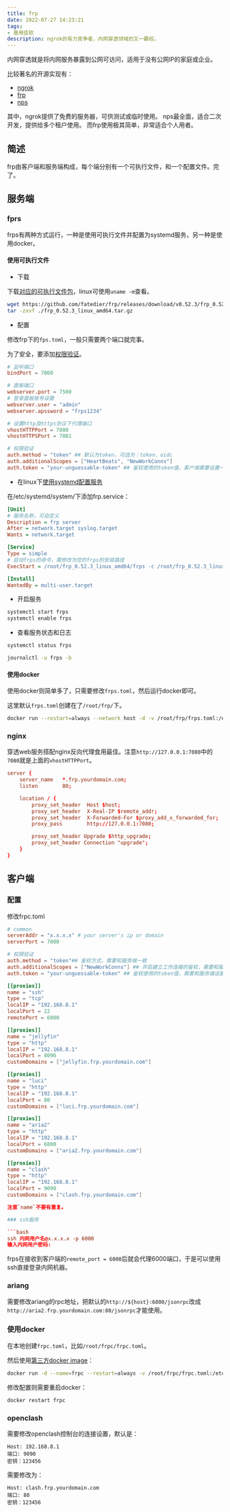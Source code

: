 ```yaml
---
title: frp
date: 2022-07-27 14:23:21
tags:
- 善用佳软
description: ngrok的有力竞争者，内网穿透领域的又一霸权。
---
```


内网穿透就是将内网服务暴露到公网可访问，适用于没有公网IP的家庭或企业。

比较著名的开源实现有：
- [ngrok](https://github.com/inconshreveable/ngrok)
- [frp](https://github.com/fatedier/frp)
- [nps](https://github.com/cnlh/nps)

其中，ngrok提供了免费的服务器，可供测试或临时使用。
nps最全面，适合二次开发，提供给多个租户使用。
而frp使用极其简单，非常适合个人用者。

## 简述

frp由客户端和服务端构成，每个端分别有一个可执行文件，和一个配置文件。完了。

## 服务端

### fprs

frps有两种方式运行，一种是使用可执行文件并配置为systemd服务，另一种是使用docker。

#### 使用可执行文件

- 下载

下载[对应的可执行文件包](https://github.com/fatedier/frp/releases)，linux可使用`uname -m`查看。

```bash
wget https://github.com/fatedier/frp/releases/download/v0.52.3/frp_0.52.3_linux_amd64.tar.gz
tar -zxvf ./frp_0.52.3_linux_amd64.tar.gz
```

- 配置

修改frp下的`fps.toml`，一般只需要两个端口就完事。

为了安全，要添加[权限验证](https://gofrp.org/zh-cn/docs/reference/server-configures/#%E6%9D%83%E9%99%90%E9%AA%8C%E8%AF%81)。

```toml
# 监听端口
bindPort = 7000 

# 面板端口
webserver.port = 7500
# 登录面板账号设置
webserver.user = "admin"
webserver.apssword = "frps1234"

# 设置http及https协议下代理端口
vhostHTTPPort = 7080
vhostHTTPSPort = 7081

# 权限验证
auth.method = "token" ## 默认为token，可选为：token、oidc
auth.additionalScopes = ["HeartBeats", "NewWorkConns"]
auth.token = "your-unguessable-token" ## 鉴权使用的token值，客户端需要设置一样的值才能鉴权通过
```

- 在linux下[使用systemd配置服务](https://gofrp.org/zh-cn/docs/setup/systemd/)

在/etc/systemd/system/下添加frp.service：
```ini
[Unit]
# 服务名称，可自定义
Description = frp server
After = network.target syslog.target
Wants = network.target

[Service]
Type = simple
# 启动frps的命令，需修改为您的frps的安装路径
ExecStart = /root/frp_0.52.3_linux_amd64/frps -c /root/frp_0.52.3_linux_amd64/frps.toml

[Install]
WantedBy = multi-user.target
```

- 开启服务
```bash
systemctl start frps
systemctl enable frps
```

- 查看服务状态和日志
```bash
systemctl status frps

journalctl -u frps -b
```

#### 使用docker

使用docker则简单多了，只需要修改`frps.toml`，然后运行docker即可。

这里默认`frps.toml`创建在了`/root/frp/`下。
```bash
docker run --restart=always --network host -d -v /root/frp/frps.toml:/etc/frp/frps.toml --name frps snowdreamtech/frps
```

### nginx

穿透web服务搭配nginx反向代理食用最佳。注意`http://127.0.0.1:7080`中的`7080`就是上面的`vhostHTTPPort`。

```conf
server {
    server_name   *.frp.yourdomain.com;
    listen        80;

    location / {
        proxy_set_header  Host $host;
        proxy_set_header  X-Real-IP $remote_addr;
        proxy_set_header  X-Forwarded-For $proxy_add_x_forwarded_for;        
        proxy_pass        http://127.0.0.1:7080;

        proxy_set_header Upgrade $http_upgrade;
        proxy_set_header Connection "upgrade";        
    }
}
```

## 客户端

### 配置

修改frpc.toml

```toml
# common
serverAddr = "x.x.x.x" # your server's ip or domain
serverPort = 7000

# 权限验证
auth.method = "token"## 鉴权方式，需要和服务端一致
auth.additionalScopes = ["NewWorkConns"] ## 开启建立工作连接的鉴权，需要和服务端一致
auth.token = "your-unguessable-token" ## 鉴权使用的token值，需要和服务端设置一样的值才能鉴权通过

[[proxies]]
name = "ssh"
type = "tcp"
localIP = "192.168.8.1"
localPort = 22
remotePort = 6000

[[proxies]]
name = "jellyfin"
type = "http"
localIP = "192.168.8.1"
localPort = 8096
customDomains = ["jellyfin.frp.yourdomain.com"]

[[proxies]]
name = "luci"
type = "http"
localIP = "192.168.8.1"
localPort = 80
customDomains = ["luci.frp.yourdomain.com"]

[[proxies]]
name = "aria2"
type = "http"
localIP = "192.168.8.1"
localPort = 6800
customDomains = ["aria2.frp.yourdomain.com"]

[[proxies]]
name = "clash"
type = "http"
localIP = "192.168.8.1"
localPort = 9090
customDomains = ["clash.frp.yourdomain.com"]

注意`name`不要有重复。

### ssh服务

```bash
ssh 内网用户名@x.x.x.x -p 6000
输入内网用户密码: 
```

frps在接收到客户端的`remote_port = 6000`后就会代理6000端口，于是可以使用ssh直接登录内网机器。

### ariang

需要修改ariang的rpc地址，把默认的`http://${host}:6800/jsonrpc`改成`http://aria2.frp.yourdomain.com:80/jsonrpc`才能使用。

### 使用docker

在本地创建`frpc.toml`，比如`/root/frpc/frpc.toml`。

然后使用[第三方docker image](https://github.com/snowdreamtech/frp)：
```bash
docker run -d --name=frpc --restart=always -v /root/frpc/frpc.toml:/etc/frp/frpc.toml snowdreamtech/frpc
```

修改配置则需要重启docker：
```bash
docker restart frpc
```

### openclash

需要修改openclash控制台的连接设置，默认是：
```
Host: 192.168.8.1
端口: 9090
密钥：123456
```

需要修改为：
```
Host: clash.frp.yourdomain.com
端口: 80
密钥：123456
```
